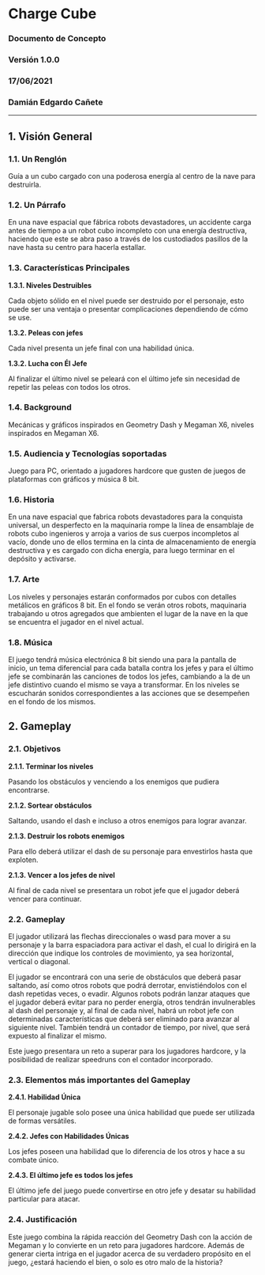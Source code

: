 # Charge Cube


### Documento de Concepto


### Versión 1.0.0
### 17/06/2021
### Damián Edgardo Cañete

---
## 1. Visión General

### 1.1. Un Renglón

Guía a un cubo cargado con una poderosa energía al centro de la nave para destruirla.


### 1.2. Un Párrafo

En una nave espacial que fábrica robots devastadores, un accidente carga antes de tiempo a un robot cubo incompleto con una energía destructiva, haciendo que este se abra paso a través de los custodiados pasillos de la nave hasta su centro para hacerla estallar.


### 1.3. Características Principales

**1.3.1. Niveles Destruibles**

Cada objeto sólido en el nivel puede ser destruido por el personaje, esto puede ser una ventaja o presentar complicaciones dependiendo de cómo se use.


**1.3.2. Peleas con jefes**

Cada nivel presenta un jefe final con una habilidad única.


**1.3.2. Lucha con Él Jefe**

Al finalizar el último nivel se peleará con el último jefe sin necesidad de repetir las peleas con todos los otros.


### 1.4. Background

Mecánicas y gráficos inspirados en Geometry Dash y Megaman X6, niveles inspirados en Megaman X6.


### 1.5. Audiencia y Tecnologías soportadas

Juego para PC, orientado a jugadores hardcore que gusten de juegos de plataformas con gráficos y música 8 bit.


### 1.6. Historia

En una nave espacial que fabrica robots devastadores para la conquista universal, un desperfecto en la maquinaria rompe la línea de ensamblaje de robots cubo ingenieros y arroja a varios de sus cuerpos incompletos al vacío, donde uno de ellos termina en la cinta de almacenamiento de energía destructiva y es cargado con dicha energía, para luego terminar en el depósito y activarse.


### 1.7. Arte

Los niveles y personajes estarán conformados por cubos con detalles metálicos en gráficos 8 bit. En el fondo se verán otros robots, maquinaria trabajando u otros agregados que ambienten el lugar de la nave en la que se encuentra el jugador en el nivel actual.


### 1.8. Música

El juego tendrá música electrónica 8 bit siendo una para la pantalla de inicio, un tema diferencial para cada batalla contra los jefes y para el último jefe se combinarán las canciones de todos los jefes, cambiando a la de un jefe distintivo cuando el mismo se vaya a transformar. En los niveles se escucharán sonidos correspondientes a las acciones que se desempeñen en el fondo de los mismos. 



## 2. Gameplay

### 2.1. Objetivos

**2.1.1. Terminar los niveles**

Pasando los obstáculos y venciendo a los enemigos que pudiera encontrarse.


**2.1.2. Sortear obstáculos**

Saltando, usando el dash e incluso a otros enemigos para lograr avanzar.


**2.1.3. Destruir los robots enemigos**

Para ello deberá utilizar el dash de su personaje para envestirlos hasta que exploten.


**2.1.3. Vencer a los jefes de nivel**

Al final de cada nivel se presentara un robot jefe que el jugador deberá vencer para continuar.


### 2.2. Gameplay

El jugador utilizará las flechas direccionales o wasd para mover a su personaje y la barra espaciadora para activar el dash, el cual lo dirigirá en la dirección que indique los controles de movimiento, ya sea horizontal, vertical o diagonal.

El jugador se encontrará con una serie de obstáculos que deberá pasar saltando, así como otros robots que podrá derrotar, envistiéndolos con el dash repetidas veces, o evadir. Algunos robots podrán lanzar ataques que el jugador deberá evitar para no perder energía, otros tendrán invulnerables al dash del personaje y, al final de cada nivel, habrá un robot jefe con determinadas características que deberá ser eliminado para avanzar al siguiente nivel. También tendrá un contador de tiempo, por nivel, que será expuesto al finalizar el mismo.

Este juego presentara un reto a superar para los jugadores hardcore, y la posibilidad de realizar speedruns con el contador incorporado.


### 2.3. Elementos más importantes del Gameplay

**2.4.1. Habilidad Única**

El personaje jugable solo posee una única habilidad que puede ser utilizada de formas versátiles.


**2.4.2. Jefes con Habilidades Únicas**

Los jefes poseen una habilidad que lo diferencia de los otros y hace a su combate único.


**2.4.3. El último jefe es todos los jefes**

El último jefe del juego puede convertirse en otro jefe y desatar su habilidad particular para atacar.


### 2.4. Justificación

Este juego combina la rápida reacción del Geometry Dash con la acción de Megaman y lo convierte en un reto para jugadores hardcore. Además de generar cierta intriga en el jugador acerca de su verdadero propósito en el juego, ¿estará haciendo el bien, o solo es otro malo de la historia?